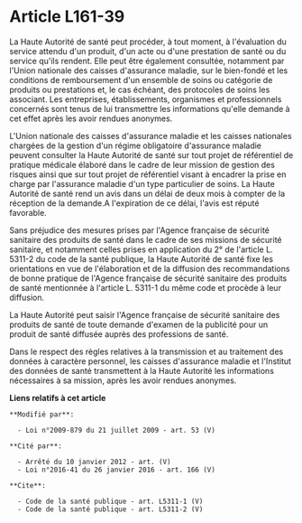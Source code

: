 # Article L161-39

La Haute Autorité de santé peut procéder, à tout moment, à l'évaluation du service attendu d'un produit, d'un acte ou d'une
prestation de santé ou du service qu'ils rendent. Elle peut être également consultée, notamment par l'Union nationale des
caisses d'assurance maladie, sur le bien-fondé et les conditions de remboursement d'un ensemble de soins ou catégorie de
produits ou prestations et, le cas échéant, des protocoles de soins les associant. Les entreprises, établissements,
organismes et professionnels concernés sont tenus de lui transmettre les informations qu'elle demande à cet effet après les
avoir rendues anonymes.

L'Union nationale des caisses d'assurance maladie et les caisses nationales chargées de la gestion d'un régime obligatoire
d'assurance maladie peuvent consulter la Haute Autorité de santé sur tout projet de référentiel de pratique médicale élaboré
dans le cadre de leur mission de gestion des risques ainsi que sur tout projet de référentiel visant à encadrer la prise en
charge par l'assurance maladie d'un type particulier de soins. La Haute Autorité de santé rend un avis dans un délai de deux
mois à compter de la réception de la demande.A l'expiration de ce délai, l'avis est réputé favorable. 

Sans préjudice des mesures prises par l'Agence française de sécurité sanitaire des produits de santé dans le cadre de ses
missions de sécurité sanitaire, et notamment celles prises en application du 2° de l'article L. 5311-2 du code de la santé
publique, la Haute Autorité de santé fixe les orientations en vue de l'élaboration et de la diffusion des recommandations de
bonne pratique de l'Agence française de sécurité sanitaire des produits de santé mentionnée à l'article L. 5311-1 du même
code et procède à leur diffusion. 

La Haute Autorité peut saisir l'Agence française de sécurité sanitaire des produits de santé de toute demande d'examen de la
publicité pour un produit de santé diffusée auprès des professions de santé. 

Dans le respect des règles relatives à la transmission et au traitement des données à caractère personnel, les caisses
d'assurance maladie et l'Institut des données de santé transmettent à la Haute Autorité les informations nécessaires à sa
mission, après les avoir rendues anonymes.

**Liens relatifs à cet article**

	**Modifié par**:

	  - Loi n°2009-879 du 21 juillet 2009 - art. 53 (V)

	**Cité par**:

	  - Arrêté du 10 janvier 2012 - art. (V)
	  - Loi n°2016-41 du 26 janvier 2016 - art. 166 (V)

	**Cite**:

	  - Code de la santé publique - art. L5311-1 (V)
	  - Code de la santé publique - art. L5311-2 (V)

